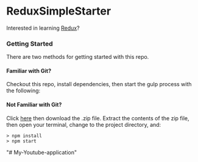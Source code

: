 # ReduxSimpleStarter

Interested in learning [Redux](https://www.udemy.com/react-redux/)?

### Getting Started

There are two methods for getting started with this repo.

#### Familiar with Git?
Checkout this repo, install dependencies, then start the gulp process with the following:


#### Not Familiar with Git?
Click [here](https://github.com/prassu99/My-Youtube-application/releases) then download the .zip file.  Extract the contents of the zip file, then open your terminal, change to the project directory, and:

```
> npm install
> npm start
```
"# My-Youtube-application" 
